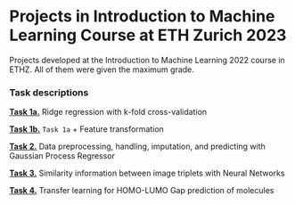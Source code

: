 # Projects in Introduction to Machine Learning Course at ETH Zurich 2023
Projects developed at the Introduction to Machine Learning 2022 course in ETHZ. All of them were given the maximum grade.

### Task descriptions

**[Task 1a.](./Task%201)** Ridge regression with k-fold cross-validation

**[Task 1b.](./Task%201)** `Task 1a` + Feature transformation

**[Task 2.](./Task%202)** Data preprocessing, handling, imputation, and predicting with Gaussian Process Regressor

**[Task 3.](./Task%203)** Similarity information between image triplets with Neural Networks

**[Task 4.](./Task%204)** Transfer learning for HOMO-LUMO Gap prediction of molecules
